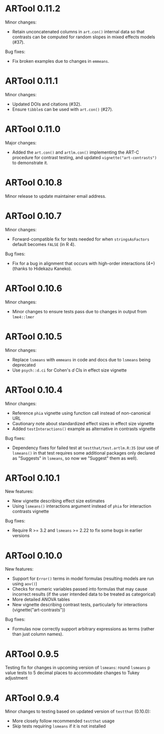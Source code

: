 # ARTool 0.11.2

Minor changes:

* Retain unconcatenated columns in `art.con()` internal data so that contrasts 
  can be computed for random slopes in mixed effects models (#37).
  
Bug fixes:

* Fix broken examples due to changes in `emmeans`.


# ARTool 0.11.1

Minor changes:

* Updated DOIs and citations (#32).
* Ensure `tibble`s can be used with `art.con()` (#27).


# ARTool 0.11.0

Major changes:

* Added the `art.con()` and `artlm.con()` implementing the ART-C procedure
  for contrast testing, and updated `vignette("art-contrasts")` to 
  demonstrate it.


# ARTool 0.10.8

Minor release to update maintainer email address.


# ARTool 0.10.7

Minor changes:

* Forward-compatible fix for tests needed for when `stringsAsFactors` default
  becomes `FALSE` (in R 4).

Bug fixes:

* Fix for a bug in alignment that occurs with high-order interactions (4+)
  (thanks to Hidekazu Kaneko).


# ARTool 0.10.6

Minor changes:

* Minor changes to ensure tests pass due to changes in output from `lme4::lmer`


# ARTool 0.10.5

Minor changes:

* Replace `lsmeans` with `emmeans` in code and docs due to `lsmeans` being deprecated
* Use `psych::d.ci` for Cohen's _d_ CIs in effect size vignette


# ARTool 0.10.4

Minor changes:

* Reference `phia` vignette using function call instead of non-canonical URL
* Cautionary note about standardized effect sizes in effect size vignette
* Added `testInteractions()` example as alternative in contrasts vignette

Bug fixes:

* Dependency fixes for failed test at `testthat/test.artlm.R:35` (our use of `lsmeans()` in that
test requires some additional packages only declared as "Suggests" in `lsmeans`, so now
we "Suggest" them as well).


# ARTool 0.10.1

New features:

* New vignette describing effect size estimates
* Using `lsmeans()` interactions argument instead of `phia` for interaction contrasts vignette

Bug fixes:

* Require R >= 3.2 and `lsmeans` >= 2.22 to fix some bugs in earlier versions


# ARTool 0.10.0

New features:

* Support for `Error()` terms in model formulas (resulting models are run using `aov()`)
* Checks for numeric variables passed into formulas that may cause incorrect results (if the user intended data to be treated as categorical)
* More detailed ANOVA tables
* New vignette describing contrast tests, particularly for interactions (vignette("art-contrasts"))

Bug fixes:

* Formulas now correctly support arbitrary expressions as terms (rather than just column names).


# ARTool 0.9.5

Testing fix for changes in upcoming version of `lsmeans`: round `lsmeans` p value tests to 5 decimal places to accommodate changes to Tukey adjustment


# ARTool 0.9.4

Minor changes to testing based on updated version of `testthat` (0.10.0):

* More closely follow recommended `testthat` usage
* Skip tests requiring `lsmeans` if it is not installed

